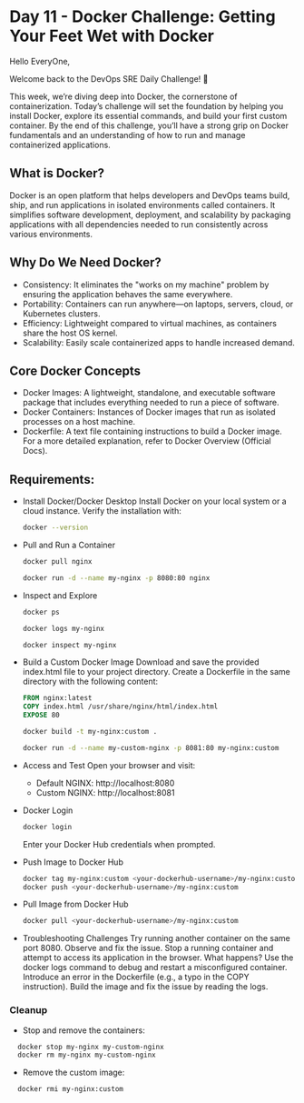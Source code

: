 # Day 11 - Docker Challenge: Getting Your Feet Wet with Docker

Hello EveryOne,

Welcome back to the DevOps SRE Daily Challenge! 🎉

This week, we’re diving deep into Docker, the cornerstone of containerization.
Today’s challenge will set the foundation by helping you install Docker, explore its essential commands, and build your first custom container. By the end of this challenge, you’ll have a strong grip on Docker fundamentals and an understanding of how to run and manage containerized applications.

## What is Docker?
Docker is an open platform that helps developers and DevOps teams build, ship, and run applications in isolated environments called containers. It simplifies software development, deployment, and scalability by packaging applications with all dependencies needed to run consistently across various environments.

## Why Do We Need Docker?
- Consistency: It eliminates the "works on my machine" problem by ensuring the application behaves the same everywhere.
- Portability: Containers can run anywhere—on laptops, servers, cloud, or Kubernetes clusters.
- Efficiency: Lightweight compared to virtual machines, as containers share the host OS kernel.
- Scalability: Easily scale containerized apps to handle increased demand.

## Core Docker Concepts
- Docker Images: A lightweight, standalone, and executable software package that includes everything needed to run a piece of software.
- Docker Containers: Instances of Docker images that run as isolated processes on a host machine.
- Dockerfile: A text file containing instructions to build a Docker image.
For a more detailed explanation, refer to Docker Overview (Official Docs).

## Requirements:
- Install Docker/Docker Desktop
  Install Docker on your local system or a cloud instance.
  Verify the installation with:
  ```sh
  docker --version
  ```

- Pull and Run a Container
  ```sh
  docker pull nginx
  ```
  ```sh
  docker run -d --name my-nginx -p 8080:80 nginx
  ```

- Inspect and Explore
  ```sh
  docker ps
  ```
  ```sh
  docker logs my-nginx
  ```
  ```sh
  docker inspect my-nginx
  ```

- Build a Custom Docker Image
  Download and save the provided index.html file to your project directory.
  Create a Dockerfile in the same directory with the following content:
  ```Dockerfile
  FROM nginx:latest
  COPY index.html /usr/share/nginx/html/index.html
  EXPOSE 80
  ```

  ```sh
  docker build -t my-nginx:custom .
  ```
  ```sh
  docker run -d --name my-custom-nginx -p 8081:80 my-nginx:custom
  ```

- Access and Test
  Open your browser and visit:
  - Default NGINX: http://localhost:8080
  - Custom NGINX: http://localhost:8081

- Docker Login
  ```sh
  docker login
  ```
  Enter your Docker Hub credentials when prompted.

- Push Image to Docker Hub
  ```sh
  docker tag my-nginx:custom <your-dockerhub-username>/my-nginx:custom
  docker push <your-dockerhub-username>/my-nginx:custom
  ```

- Pull Image from Docker Hub
  ```sh
  docker pull <your-dockerhub-username>/my-nginx:custom
  ```

- Troubleshooting Challenges
  Try running another container on the same port 8080. Observe and fix the issue.
  Stop a running container and attempt to access its application in the browser. What happens?
  Use the docker logs command to debug and restart a misconfigured container.
  Introduce an error in the Dockerfile (e.g., a typo in the COPY instruction). Build the image and fix the issue by reading the logs.

### Cleanup
- Stop and remove the containers:
```sh
  docker stop my-nginx my-custom-nginx
  docker rm my-nginx my-custom-nginx
```

- Remove the custom image:
```sh
  docker rmi my-nginx:custom
```


